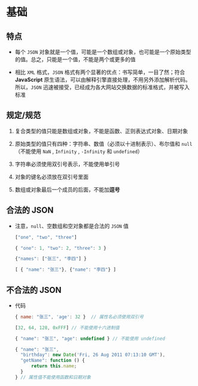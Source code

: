 # 基础

## 特点

  - 每个 `JSON` 对象就是一个值，可能是一个数组或对象，也可能是一个原始类型的值。总之，只能是一个值，不能是两个或更多的值

  - 相比 `XML` 格式，`JSON` 格式有两个显著的优点：书写简单，一目了然；符合 **JavaScript** 原生语法，可以由解释引擎直接处理，不用另外添加解析代码。所以，`JSON` 迅速被接受，已经成为各大网站交换数据的标准格式，并被写入标准

## 规定/规范

1.  复合类型的值只能是数组或对象，不能是函数、正则表达式对象、日期对象

2.  原始类型的值只有四种：字符串、数值（必须以十进制表示）、布尔值和 `null`（不能使用 `NaN` , `Infinity` , `-Infinity` 和 `undefined`）

3.  字符串必须使用双引号表示，不能使用单引号

4.  对象的键名必须放在双引号里面

5.  数组或对象最后一个成员的后面，不能加**逗号**

## 合法的 JSON

  - 注意，`null`、空数组和空对象都是合法的 `JSON` 值

    ```javascript
    ["one", "two", "three"]

    { "one": 1, "two": 2, "three": 3 }

    {"names": ["张三", "李四"] }

    [ { "name": "张三"}, {"name": "李四"} ]
    ```

## 不合法的 JSON

  - 代码

    ```javascript
    { name: "张三", 'age': 32 }  // 属性名必须使用双引号

    [32, 64, 128, 0xFFF] // 不能使用十六进制值

    { "name": "张三", "age": undefined } // 不能使用 undefined

    { "name": "张三",
      "birthday": new Date('Fri, 26 Aug 2011 07:13:10 GMT'),
      "getName": function () {
          return this.name;
      }
    } // 属性值不能使用函数和日期对象
    ```
